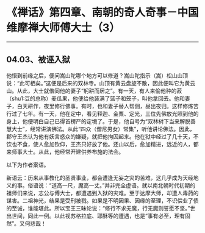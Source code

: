 # 《禅话》第四章、南朝的奇人奇事－中国维摩禅大师傅大士（3）

------

## 04.03、被诬入狱

他悟到前缘之后，便问嵩山陀哪个地方可以修道？嵩山陀指示（嵩）松山山顶说：“此可栖矣。”这便是后来的双林寺。山顶有黄云盘旋不散，因此便叫它为黄云山。从此，大士就偕同他的妻子“躬耕而居之”。有一天，有人来偷他种的菽（shu1:豆的总称）麦瓜果，他便给他装满了篮子和笼子，叫他拿回去。他和妻子，白天耕作，夜里修行佛事。有时，也和妻子替人帮佣，昼出夜归。这样修炼苦行过了七年。有一天，他在定中，看见释迦、金粟、定光，三位先佛放光照到他的身上，他便明白自己已得首楞严的定境了。于是，他自号为“双林树下当来解脱善慧大士”，经常讲演佛法。从此“四众（僧尼男女）常集”，听他讲论佛法。因此，郡守王杰认为他有妖言惑众的嫌疑，就把他拘囚起来。他在狱中经过了几十天，不饮也不食，使人愈加钦仰，王杰只好放了他。还山以后，愈加精进，远近的人，都来师事大士。从此，他经常开建供养布施的法会。

以下为作者案语。

新语云：历来从事教化的圣贤事业，都会遭逢无妄之灾的苦难，这几乎成为天经地义的事。俗语说：“道高一尺，魔高一丈。”并非完全虚语。就以南北朝时代初期的祖师们来说，志公与傅大士，都遭遇到入狱的灾难。至于达摩大师，却遭人毒药的谋害。二祖神光，结果是受刑被戮。如果是不明因果、因缘的至理，不识偿业了债的至诚，谁能堪此。所以宝王三昧论说：“修行不求无魔，行无魔则誓愿不坚。”世出世间，同此一例。以此视苏格拉底、耶酥等的遭遇，也是“事有必至，理有固然”。又何悲哉！

